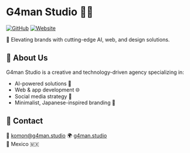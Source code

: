 # G4man Studio 🎨💡
[![GitHub](https://img.shields.io/github/followers/Gaman-Studio?style=social)](https://github.com/Gaman-Studio)
[![Website](https://img.shields.io/badge/Website-G4man%20Studio-brightgreen)](https://gaman-studio.com)

🚀 Elevating brands with cutting-edge AI, web, and design solutions.

## 🌟 About Us
G4man Studio is a creative and technology-driven agency specializing in:
- AI-powered solutions 🤖
- Web & app development 🌐
- Social media strategy 📱
- Minimalist, Japanese-inspired branding 🎨

## 📩 Contact
📧 komon@g4man.studio 
🌍 [g4man.studio](https://g4man.studio)  
📍 Mexico 🇲🇽
